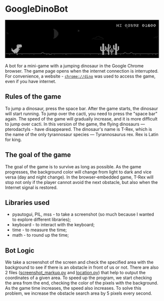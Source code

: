 # GoogleDinoBot

![me](https://github.com/Tsarevskay/GoogleDinoBot/blob/main/dino_gifs.gif?raw=true)

A bot for a mini-game with a jumping dinosaur in the Google Chrome browser. The game page opens when the internet connection is interrupted. For convenience, a website - [`chrome://dino`](chrome://dino/) was used to access the game, even if you have internet.

## Rules of the game
To jump a dinosaur, press the space bar.
After the game starts, the dinosaur will start running. To jump over the cacti, you need to press the "space bar" again.
The speed of the game will gradually increase, and it is more difficult to jump over cacti. In this version of the game, the flying dinosaurs — pterodactyls - have disappeared.
The dinosaur's name is T-Rex, which is the name of the only tyrannosaur species — Tyrannosaurus rex. Rex is Latin for king.

## The goal of the game
The goal of the game is to survive as long as possible. As the game progresses, the background color will change from light to dark and vice versa (day and night change). In the browser-embedded game, T-Rex will stop not only if the player cannot avoid the next obstacle, but also when the Internet signal is restored.



## Libraries used
* pyautogui, PIL, mss - to take a screenshot (so much because I wanted to explore different libraries);
* keyboard - to interact with the keyboard;
* time - to measure the time;
* math - to round up the time;


## Bot Logic
We take a screenshot of the screen and check the specified area with the background to see if there is an obstacle in front of us or not. There are also 2 files ([screenshot_markup.py](https://github.com/Tsarevskay/GoogleDinoBot/blob/main/screenshot_markup.py) and [location.py](https://github.com/Tsarevskay/GoogleDinoBot/blob/main/location.py)) that help to output the coordinates of a given area. 
To speed up the program, we start checking the area from the end, checking the color of the pixels with the background. 
As the game time increases, the speed also increases. To solve this problem, we increase the obstacle search area by 5 pixels every second.

